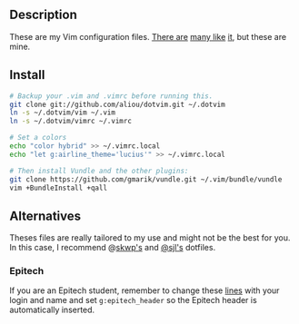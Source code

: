 ## Description

These are my Vim configuration files. [There are][steve-losh] [many like][pengwynn]
[it][sanctum], but these are mine.

## Install

```sh
# Backup your .vim and .vimrc before running this.
git clone git://github.com/aliou/dotvim.git ~/.dotvim
ln -s ~/.dotvim/vim ~/.vim
ln -s ~/.dotvim/vimrc ~/.vimrc

# Set a colors
echo "color hybrid" >> ~/.vimrc.local
echo "let g:airline_theme='lucius'" >> ~/.vimrc.local

# Then install Vundle and the other plugins:
git clone https://github.com/gmarik/vundle.git ~/.vim/bundle/vundle
vim +BundleInstall +qall
```

## Alternatives
Theses files are really tailored to my use and might not be the best for you. In
this case, I recommend @[skwp's][skwp-dotfiles] and [@sjl's][steve-losh]
dotfiles.

### Epitech

If you are an Epitech student, remember to change these [lines][l1] with your login
and name and set `g:epitech_header` so the Epitech header is automatically
inserted.

[l1]: https://github.com/aliou/dotvim/blob/master/vim/plugin/epitech.vim#L17-18
[l2]: https://github.com/gmarik/vundle
[steve-losh]: https://bitbucket.org/sjl/dotfiles/
[pengwynn]: https://github.com/pengwynn/dotfiles
[sanctum]: https://github.com/tejr/dotfiles
[skwp-dotfiles]: http://skwp.github.io/dotfiles/
